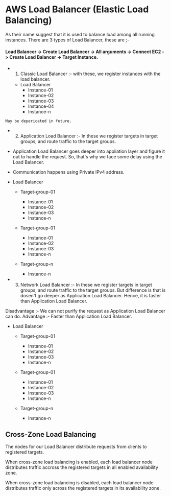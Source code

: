 # AWS Load Balancer (Elastic Load Balancing)

As their name suggest that it is used to balance load among all running instances. There are 3 types of Load Balancer, these are ;-

#### Load Balancer -> Create Load Balancer -> All arguments -> Connect EC2 -> Create Load Balancer -> Target Instance.

- 1. Classic Load Balancer :- with these, we register instances with the load balancer.

  - Load Balancer
    - Instance-01
    - Instance-02
    - Instance-03
    - Instance-04
    - Instance-n

<code>May be depericated in future.</code>

- 2. Application Load Balancer :- In these we register targets in target groups, and route traffic to the target groups.

- Application Load Balancer goes deeper into appliation layer and figure it out to handle the request. So, that's why we face some delay using the Load Balancer.
- Communication happens using Private IPv4 address.

- Load Balancer

  - Target-group-01

    - Instance-01
    - Instance-02
    - Instance-03
    - Instance-n

  - Target-group-01

    - Instance-01
    - Instance-02
    - Instance-03
    - Instance-n

  - Target-group-n
    - Instance-n

- 3. Network Load Balancer :- In these we register targets in target groups, and route traffic to the target groups. But difference is that is dosen't go deeper as Application Load Balancer. Hence, it is faster than Application Load Balancer.

Disadvantage :- We can not purify the request as Application Load Balancer can do.
Advantage :- Faster than Application Load Balancer.

- Load Balancer

  - Target-group-01

    - Instance-01
    - Instance-02
    - Instance-03
    - Instance-n

  - Target-group-01

    - Instance-01
    - Instance-02
    - Instance-03
    - Instance-n

  - Target-group-n
    - Instance-n

## Cross-Zone Load Balancing

The nodes for our Load Balancer distribute requests from clients to registered targets.

When cross-zone load balancing is enabled, each load balancer node distributes traffic accross the registered targets in all enabled availability zone.

When cross-zone load balancing is disabled, each load balancer node distributes traffic only across the registered targets in its availability zone.

